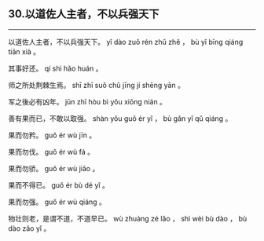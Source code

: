 ## 30.以道佐人主者，不以兵强天下
---


<ruby><rbc><rb> 以道佐人主者，不以兵强天下。 </rb></rbc>
  <rtc><rt> yǐ  dào  zuǒ  rén  zhǔ  zhě ， bù  yǐ  bīng  qiáng  tiān  xià 。</rt></rtc>
</ruby>

<ruby><rbc><rb> 其事好还。 </rb></rbc>
  <rtc><rt> qí  shì  hǎo  huán 。</rt></rtc>
</ruby>

<ruby><rbc><rb> 师之所处荆棘生焉。 </rb></rbc>
  <rtc><rt> shī  zhī  suǒ  chǔ  jīng  jí  shēng  yān 。</rt></rtc>
</ruby>

<ruby><rbc><rb> 军之後必有凶年。 </rb></rbc>
  <rtc><rt> jūn  zhī  hòu  bì  yǒu  xiōng  nián 。</rt></rtc>
</ruby>

<ruby><rbc><rb> 善有果而已，不敢以取强。 </rb></rbc>
  <rtc><rt> shàn  yǒu  guǒ  ér  yǐ ， bù  gǎn  yǐ  qǔ  qiáng 。</rt></rtc>
</ruby>

<ruby><rbc><rb> 果而勿矜。 </rb></rbc>
  <rtc><rt> guǒ  ér  wù  jīn 。</rt></rtc>
</ruby>

<ruby><rbc><rb> 果而勿伐。 </rb></rbc>
  <rtc><rt> guǒ  ér  wù  fá 。</rt></rtc>
</ruby>

<ruby><rbc><rb> 果而勿骄。 </rb></rbc>
  <rtc><rt> guǒ  ér  wù  jiāo 。</rt></rtc>
</ruby>

<ruby><rbc><rb> 果而不得已。 </rb></rbc>
  <rtc><rt> guǒ  ér  bù  dé  yǐ 。</rt></rtc>
</ruby>

<ruby><rbc><rb> 果而勿强。 </rb></rbc>
  <rtc><rt> guǒ  ér  wù  qiáng 。</rt></rtc>
</ruby>

<ruby><rbc><rb> 物壮则老，是谓不道，不道早已。 </rb></rbc>
  <rtc><rt> wù  zhuàng  zé  lǎo ， shì  wèi  bù  dào ， bù  dào  zǎo  yǐ 。</rt></rtc>
</ruby>

<ruby><rbc><rb>  </rb></rbc>
  <rtc><rt></rt></rtc>
</ruby>

